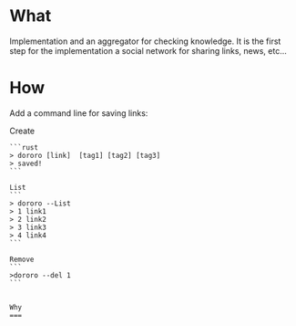 What
====


Implementation and an aggregator for checking knowledge. It is the first step for the implementation a social network for sharing links, news, etc...


How
===

Add a command line for saving links:

Create
``````
```rust
> dororo [link]  [tag1] [tag2] [tag3]
> saved!
```

List
```
> dororo --List
> 1 link1
> 2 link2
> 3 link3
> 4 link4
```

Remove
```
>dororo --del 1
```


Why
===
